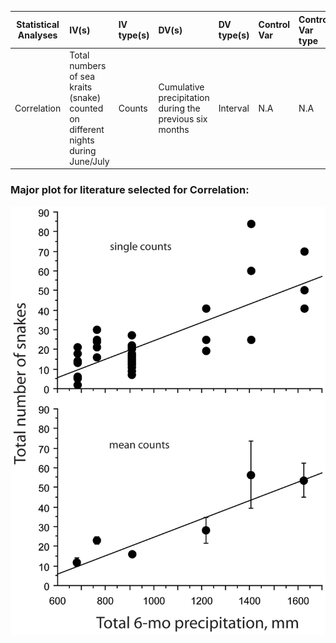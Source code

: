 |**Statistical Analyses**	|  **IV(s)**  |  **IV type(s)** |  **DV(s)**  |  **DV type(s)**  |  **Control Var** | **Control Var type**  | **Question to be answered** | **_H0_** | **Alpha** | **link to paper**| 
|:----------:|:----------|:------------|:-------------|:-------------|:------------|:------------- |:------------------|:----:|:-------:|:-------|
Correlation	| Total numbers of sea kraits (snake) counted on different nights during June/July | Counts | Cumulative precipitation during the previous six months| Interval | N.A | N.A | 	Does the number of sea kraits within the research area correlates with precipitation level  | Number of snakes found during high precipitation  <= Number of snakes found during low precipitation | 0.001 | [Abundance of Sea Kraits Correlates with Precipitation](https://journals.plos.org/plosone/article?id=10.1371/journal.pone.0028556) | 

### Major plot for literature selected for Correlation: 
![alt rext](../HW5_sz2404/journal.pone.0028556.g001.png)
